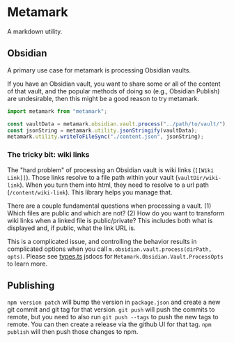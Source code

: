 # Metamark

A markdown utility.

## Obsidian

A primary use case for metamark is processing Obsidian vaults.

If you have an Obsidian vault, you want to share some or all of the content of
that vault, and the popular methods of doing so (e.g., Obsidian Publish) are
undesirable, then this might be a good reason to try metamark.

```ts
import metamark from "metamark";

const vaultData = metamark.obsidian.vault.process("../path/to/vault/");
const jsonString = metamark.utility.jsonStringify(vaultData);
metamark.utility.writeToFileSync("./content.json", jsonString);
```

### The tricky bit: wiki links

The "hard problem" of processing an Obsidian vault is wiki links (`[[Wiki Link]]`).
Those links resolve to a file path within your vault
(`vaultDir/wiki-link`). When you turn them into html, they need to resolve to a
url path (`/content/wiki-link`). This library helps you manage that.

There are a couple fundamental questions when processing a vault. (1) Which
files are public and which are not? (2) How do you want to transform wiki links
when a linked file is public/private? This includes both what is displayed and,
if public, what the link URL is.

This is a complicated issue, and controlling the behavior results in complicated
options when you call `m.obsidian.vault.process(dirPath, opts)`. Please see
[types.ts](./src/types.ts) jsdocs for `Metamark.Obsidian.Vault.ProcessOpts` to
learn more.

## Publishing

`npm version patch` will bump the version in `package.json` and create a new git
commit and git tag for that version. `git push` will push the commits to
remote, but you need to also run `git push --tags` to push the new tags to
remote. You can then create a release via the github UI for that tag.
`npm publish` will then push those changes to npm.
